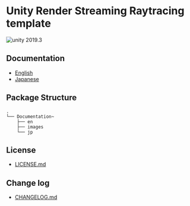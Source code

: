 # Unity Render Streaming Raytracing template

<img src="https://img.shields.io/badge/unity-2019.3-green.svg?style=flat-square" alt="unity 2019.3">

## Documentation

- [English](./Documentation~/index.md)
- [Japanese]( ./Documentation~/jp/index.md)

## Package Structure

```
.
└── Documentation~
    ├── en
    ├── images
    └── jp
```

## License

- [LICENSE.md](LICENSE.md)

## Change log

- [CHANGELOG.md](CHANGELOG.md)

